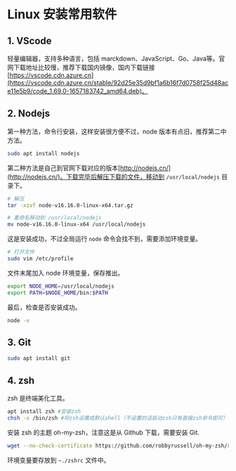 # Linux 安装常用软件

## 1. VScode

轻量编辑器，支持多种语言，包括 marckdown、JavaScript、Go、Java等。官网下载地址比较慢，推荐下载国内镜像，国内下载链接 [https://vscode.cdn.azure.cn](https://vscode.cdn.azure.cn/stable/92d25e35d9bf1a6b16f7d0758f25d48ace11e5b9/code_1.69.0-1657183742_amd64.deb)。

## 2. Nodejs

第一种方法，命令行安装，这样安装很方便不过，node 版本有点旧，推荐第二中方法。

```bash
sudo apt install nodejs
```

第二种方法是自己到官网下载对应的版本[http://nodejs.cn/](http://nodejs.cn/)。下载完毕后解压下载的文件，移动到 `/usr/local/nodejs` 目录下。

```bash
# 解压
tar -xzvf node-v16.16.0-linux-x64.tar.gz

# 重命名移动到 /usr/local/nodejs
mv node-v16.16.0-linux-x64 /usr/local/nodejs
```

这是安装成功，不过全局运行 `node` 命令会找不到，需要添加环境变量。

```bash
# 打开文件
sudo vim /etc/profile
```

文件末尾加入 node 环境变量，保存推出。

```bash
export NODE_HOME=/usr/local/nodejs
export PATH=$NODE_HOME/bin:$PATH
```

最后，检查是否安装成功。

```bash
node -v
```

## 3. Git

```bash
sudo apt install git
```

## 4. zsh

zsh 是终端美化工具。

```bash
apt install zsh #安装zsh
chsh -s /bin/zsh #将zsh设置成默认shell（不设置的话启动zsh只有直接zsh命令即可）
```

安装 zsh 的主题 oh-my-zsh，注意这是从 Github 下载，需要安装 Git.

```bash
wget --no-check-certificate https://github.com/robbyrussell/oh-my-zsh/raw/master/tools/install.sh -O - | sh 
```

环境变量要存放到 `~./zshrc` 文件中。
